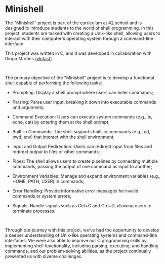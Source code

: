 # Minishell 

The "Minishell" project is part of the curriculum at 42 school and is designed to introduce students to the world of shell programming. In this project, students are tasked with creating a Unix-like shell, allowing users to interact with their computer's operating system through a command-line interface.

This project was written in C, and it was developed in collaboration with Diogo Martins [(vlofast)](https://github.com/vlofast).

&nbsp;

The primary objective of the "Minishell" project is to develop a functional shell capable of performing the following tasks:

- Prompting: Display a shell prompt where users can enter commands;

- Parsing: Parse user input, breaking it down into executable commands and arguments;

- Command Execution: Users can execute system commands (e.g., ls, echo, cat) by entering them at the shell prompt;
 
- Built-in Commands: The shell supports built-in commands (e.g., cd, pwd, env) that interact with the shell environment;

- Input and Output Redirection: Users can redirect input from files and redirect output to files or other commands;

- Pipes: The shell allows users to create pipelines by connecting multiple commands, passing the output of one command as input to another; 

- Environment Variables: Manage and expand environment variables (e.g., HOME, PATH, USER) in commands;

- Error Handling: Provide informative error messages for invalid commands or system errors;

- Signals: Handle signals such as Ctrl+C and Ctrl+D, allowing users to terminate processes.

&nbsp;

Through our journey with this project, we’ve had the opportunity to develop a deeper understanding of Unix-like operating systems and command-line interfaces. We were also able to improve our C programming skills by implementing shell functionality, including parsing, executing, and handling commands, and our problem-solving abilities, as the project continually presented us with diverse challenges.   
